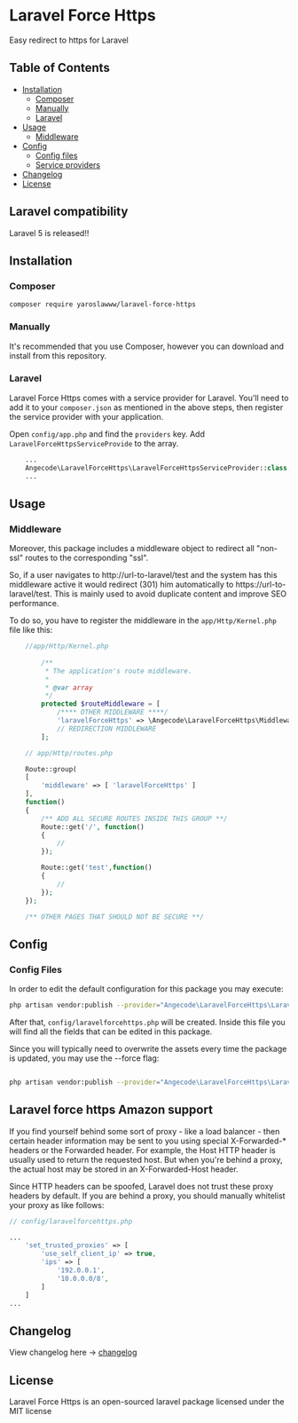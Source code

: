 # Laravel Force Https

Easy redirect to https for Laravel


## Table of Contents

- <a href="#installation">Installation</a>
    - <a href="#composer">Composer</a>
    - <a href="#manually">Manually</a>
    - <a href="#laravel">Laravel</a>
- <a href="#usage">Usage</a>
    - <a href="#middleware">Middleware</a>
- <a href="#config">Config</a>
    - <a href="#config-files">Config files</a>
    - <a href="#service-providers">Service providers</a>
- <a href="#changelog">Changelog</a>
- <a href="#license">License</a>

## Laravel compatibility

Laravel 5 is released!!

## Installation

### Composer

    composer require yaroslawww/laravel-force-https
    
### Manually

It's recommended that you use Composer, however you can download and install from this repository.

### Laravel

Laravel Force Https comes with a service provider for Laravel. You'll need to add it to your `composer.json` as mentioned in the above steps, then register the service provider with your application.

Open `config/app.php` and find the `providers` key. Add `LaravelForceHttpsServiceProvide` to the array.

```php
	...
	Angecode\LaravelForceHttps\LaravelForceHttpsServiceProvider::class,
	...
```

## Usage

### Middleware

Moreover, this package includes a middleware object to redirect all "non-ssl" routes to the corresponding "ssl".

So, if a user navigates to http://url-to-laravel/test and the system has this middleware active it would redirect (301) him automatically to https://url-to-laravel/test. This is mainly used to avoid duplicate content and improve SEO performance.

To do so, you have to register the middleware in the `app/Http/Kernel.php` file like this:

```php
    //app/Http/Kernel.php
	
		/**
		 * The application's route middleware.
		 *
		 * @var array
		 */
		protected $routeMiddleware = [
			/**** OTHER MIDDLEWARE ****/
			'laravelForceHttps' => \Angecode\LaravelForceHttps\Middleware\LaravelForceHttpsMiddlewareRedirect::class,
			// REDIRECTION MIDDLEWARE
		];

```


```php
	// app/Http/routes.php

	Route::group(
	[
		'middleware' => [ 'laravelForceHttps' ]
	],
	function()
	{
		/** ADD ALL SECURE ROUTES INSIDE THIS GROUP **/
		Route::get('/', function()
		{
			//
		});

		Route::get('test',function()
		{
			//
		});
	});

	/** OTHER PAGES THAT SHOULD NOT BE SECURE **/

```

## Config

### Config Files

In order to edit the default configuration for this package you may execute:

```sh
php artisan vendor:publish --provider="Angecode\LaravelForceHttps\LaravelForceHttpsServiceProvider"
```

After that, `config/laravelforcehttps.php` will be created. Inside this file you will find all the fields that can be edited in this package.


Since you will typically need to overwrite the assets every time the package is updated, you may use the --force flag:
```sh

php artisan vendor:publish --provider="Angecode\LaravelForceHttps\LaravelForceHttpsServiceProvider" --force

```

## Laravel force https Amazon support 
If you find yourself behind some sort of proxy - like a load balancer - then certain header information may be sent to you using special X-Forwarded-* headers or the Forwarded header. For example, the Host HTTP header is usually used to return the requested host. But when you're behind a proxy, the actual host may be stored in an X-Forwarded-Host header.

Since HTTP headers can be spoofed, Laravel does not trust these proxy headers by default. If you are behind a proxy, you should manually whitelist your proxy as like follows:

```php
// config/laravelforcehttps.php

...
    'set_trusted_proxies' => [
        'use_self_client_ip' => true,
        'ips' => [
            '192.0.0.1',
            '10.0.0.0/8',
        ]
    ]
...

```

## Changelog
View changelog here -> [changelog](CHANGELOG.md)

## License

Laravel Force Https is an open-sourced laravel package licensed under the MIT license
